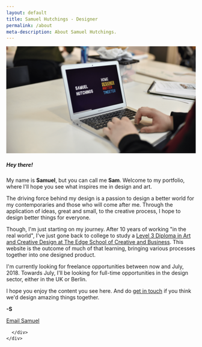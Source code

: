 ```yaml
---
layout: default
title: Samuel Hutchings - Designer
permalink: /about
meta-description: About Samuel Hutchings.
---
```



<div class="container-fluid">
  <div class="row d-flex align-items-center justify-content-center flex-column">
    <div class="col">
      <div class="card">
        <img class="card-img-top" src="/img/aboutHero.png" alt="Samuel Hutchings">
          <div class="card-body">
            <h5 class="card-title">Hey there!</h5>
            <p class="card-text">My name is <strong>Samuel</strong>, but you can call me <strong>Sam</strong>. Welcome to my portfolio, where I'll hope you see what inspires me in design and art.</p>
            <p>The driving force behind my design is a passion to design a better world for my contemporaries and those who will come after me. Through the application of ideas, great and small, to the creative process, I hope to design better things for everyone.</p>
            <p>Though, I'm just starting on my journey. After 10 years of working "in the real world", I've just gone back to college to study a <a href="https://www.eastkent.ac.uk/course/art-and-creative-design-level-3">Level 3 Diploma in Art and Creative Design at The Edge School of Creative and Business</a>. This website is the outcome of much of that learning, bringing various processes together into one designed product.</p>
            <p>I'm currently looking for freelance opportunities between now and July, 2018. Towards July, I'll be looking for full-time opportunities in the design sector, either in the UK or Berlin.</p>
            <p>I hope you enjoy the content you see here. And do <a href="mailto:hi@samhutchings.co">get in touch</a> if you think we'd design amazing things together.</p>
            <p><strong>-S</strong></p>
            <a href="mailto:hi@samhutchings.co" class="btn btn-block btn-outline-primary btn-lg">Email Samuel</a>
          </div>

      </div>
    </div>
  </div>
</div>
